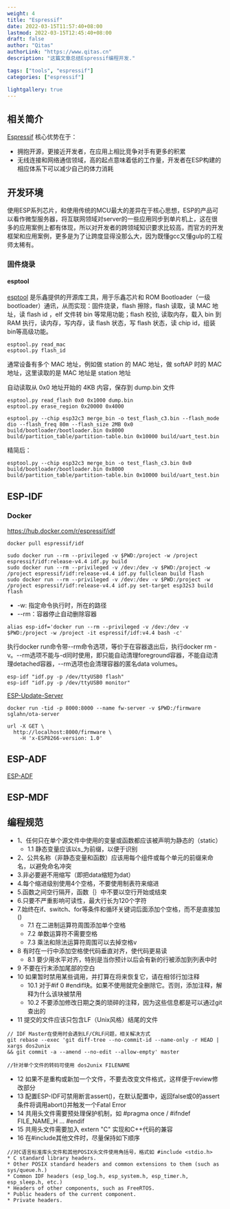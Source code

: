 ```yaml
---
weight: 4
title: "Espressif"
date: 2022-03-15T11:57:40+08:00
lastmod: 2022-03-15T12:45:40+08:00
draft: false
author: "Qitas"
authorLink: "https://www.qitas.cn"
description: "这篇文章总结Espressif编程开发."

tags: ["tools", "espressif"]
categories: ["espressif"]

lightgallery: true
---
```


## 相关简介

[Espressif](https://docs.soc.xin/espressif) 核心优势在于：

* 拥抱开源，更接近开发者，在应用上相比竞争对手有更多的积累
* 无线连接和网络通信领域，高的起点意味着低的工作量，开发者在ESP构建的相应体系下可以减少自己的体力消耗


## 开发环境

使用ESP系列芯片，和使用传统的MCU最大的差异在于核心思想，ESP的产品可以看作微型服务器，将互联网领域对server的一些应用同步到单片机上，这在很多的应用案例上都有体现，所以对开发者的跨领域知识要求比较高，而官方的开发框架和应用案例，更多是为了让跨度显得没那么大，因为既懂gcc又懂gulp的工程师太稀有。

### 固件烧录

#### esptool

[esptool](https://github.com/espressif/esptool) 是乐鑫提供的开源库工具，用于乐鑫芯片和 ROM Bootloader（一级 bootloader）通讯，从而实现：固件烧录，flash 擦除，flash 读取，读 MAC 地址，读 flash id ，elf 文件转 bin 等常用功能；flash 校验, 读取内存，载入 bin 到 RAM 执行，读内存，写内存，读 flash 状态，写 flash 状态，读 chip id，组装 bin等高级功能。


```
esptool.py read_mac
esptool.py flash_id
```
通常设备有多个 MAC 地址，例如做 station 的 MAC 地址，做 softAP 时的 MAC 地址，这里读取的是 MAC 地址是 station 地址

自动读取从 0x0 地址开始的 4KB 内容，保存到 dump.bin 文件

```
esptool.py read_flash 0x0 0x1000 dump.bin
esptool.py erase_region 0x20000 0x4000
```

```
esptool.py --chip esp32c3 merge_bin -o test_flash_c3.bin --flash_mode dio --flash_freq 80m --flash_size 2MB 0x0 build/bootloader/bootloader.bin 0x8000 build/partition_table/partition-table.bin 0x10000 build/uart_test.bin
```

精简后：

```
esptool.py --chip esp32c3 merge_bin -o test_flash_c3.bin 0x0 build/bootloader/bootloader.bin 0x8000 build/partition_table/partition-table.bin 0x10000 build/uart_test.bin
```





## ESP-IDF


### Docker

https://hub.docker.com/r/espressif/idf

```
docker pull espressif/idf
```

```build
sudo docker run --rm --privileged -v $PWD:/project -w /project espressif/idf:release-v4.4 idf.py build
sudo docker run --rm --privileged -v /dev:/dev -v $PWD:/project -w /project espressif/idf:release-v4.4 idf.py fullclean build flash
sudo docker run --rm --privileged -v /dev:/dev -v $PWD:/project -w /project espressif/idf:release-v4.4 idf.py set-target esp32s3 build flash
```
* -w: 指定命令执行时，所在的路径
* --rm：容器停止自动删除容器


```alias
alias esp-idf='docker run --rm --privileged -v /dev:/dev -v $PWD:/project -w /project -it espressif/idf:v4.4 bash -c'
```

执行docker run命令带--rm命令选项，等价于在容器退出后，执行docker rm -v。--rm选项不能与-d同时使用，即只能自动清理foreground容器，不能自动清理detached容器，--rm选项也会清理容器的匿名data volumes。

```
esp-idf "idf.py -p /dev/ttyUSB0 flash"
esp-idf "idf.py -p /dev/ttyUSB0 monitor"
```

[ESP-Update-Server](https://github.com/fito-jaeuklee/ESP32_LOCAL_OTA_SERVER)


```
docker run -tid -p 8000:8000 --name fw-server -v $PWD:/firmware sglahn/ota-server
```

```
url -X GET \
  http://localhost:8000/firmware \
    -H 'x-ESP8266-version: 1.0'
```

## ESP-ADF

[ESP-ADF](https://github.com/espressif/esp-adf)

## ESP-MDF


## 编程规范

* 1、任何只在单个源文件中使用的变量或函数都应该被声明为静态的（static）
    * 1.1 静态变量应该以s_为前缀，以便于识别
* 2、公共名称（非静态变量和函数）应该用每个组件或每个单元的前缀来命名，以避免命名冲突
* 3.非必要避不用缩写（即把data缩短为dat）
* 4.每个缩进级别使用4个空格，不要使用制表符来缩进
* 5.函数之间空行隔开，函数｛｝中不要以空行开始或结束
* 6.只要不严重影响可读性，最大行长为120个字符
* 7.始终在if、switch、for等条件和循环关键词后面添加个空格，而不是直接加()
    * 7.1 在二进制运算符周围添加单个空格
    * 7.2 单数运算符不需要空格
    * 7.3 乘法和除法运算符周围可以去掉空格v
* 8 有时在一行中添加空格使代码垂直对齐，使代码更易读
    * 8.1 要少用水平对齐，特别是当你预计以后会有新的行被添加到列表中时
* 9 不要在行末添加尾部的空白
* 10 如果暂时禁用某些调用，并打算在将来恢复它，请在相邻行加注释
    * 10.1 对于#if 0 #endif块。如果不使用就完全删除它。否则，添加注释，解释为什么该块被禁用
    * 10.2 不要添加修改日期之类的琐碎的注释，因为这些信息都是可以通过git查出的
* 11 提交的文件应该只包含LF（Unix风格）结尾的文件

```
// IDF Master在使用时会遇到LF/CRLF问题，相关解决方式
git rebase --exec 'git diff-tree --no-commit-id --name-only -r HEAD | xargs dos2unix
&& git commit -a --amend --no-edit --allow-empty' master

//针对单个文件的转码可使用 dos2unix FILENAME

```
* 12 如果不是重构或新加一个文件，不要去改变文件格式，这样便于review修改部分
* 13 配置ESP-IDF可禁用断言assert()，在默认配置中，返回false或0的assert条件将调用abort()并触发一个Fatal Error
* 14 共用头文件需要预处理保护机制，如 #pragma once / #ifndef FILE_NAME_H ... #endif
* 15 共用头文件需要加入 extern "C" 实现和C++代码的兼容
* 16 在#include其他文件时，尽量保持如下顺序
```
//对C语言标准库头文件和其他POSIX头文件使用角括号，格式如 #include <stdio.h>
* C standard library headers.
* Other POSIX standard headers and common extensions to them (such as sys/queue.h.)
* Common IDF headers (esp_log.h, esp_system.h, esp_timer.h, esp_sleep.h, etc.)
* Headers of other components, such as FreeRTOS.
* Public headers of the current component.
* Private headers.

```
